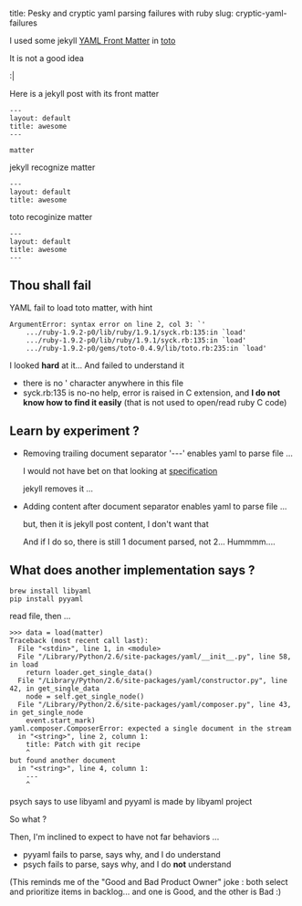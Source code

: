 title: Pesky and cryptic yaml parsing failures with ruby
slug: cryptic-yaml-failures

I used some jekyll [YAML Front Matter](https://github.com/mojombo/jekyll/wiki/YAML-Front-Matter) in [toto](https://github.com/cloudhead/toto)

It is not a good idea

:|

Here is a jekyll post with its front matter

    ---
    layout: default
    title: awesome
    ---
    
    matter
    
jekyll recognize matter

    ---
    layout: default
    title: awesome
    
toto recoginize matter

    ---
    layout: default
    title: awesome
    ---
    

Thou shall fail
---------------
YAML fail to load toto matter, with hint

    ArgumentError: syntax error on line 2, col 3: `'
    	.../ruby-1.9.2-p0/lib/ruby/1.9.1/syck.rb:135:in `load'
    	.../ruby-1.9.2-p0/lib/ruby/1.9.1/syck.rb:135:in `load'
    	.../ruby-1.9.2-p0/gems/toto-0.4.9/lib/toto.rb:235:in `load'

I looked __hard__ at it...
And failed to understand it

* there is no ' character anywhere in this file
* syck.rb:135 is no-no help, error is raised in C extension, and __I do not know how to find it easily__ (that is not used to open/read ruby C code)

Learn by experiment ?
---------------------

* Removing trailing document separator '---' enables yaml to parse file ...

  I would not have bet on that looking at [specification](http://yaml.org/spec/1.0/#id2561718)

  jekyll removes it ...


* Adding content after document separator enables yaml to parse file ...

  but, then it is jekyll post content, I don't want that

  And if I do so, there is still 1 document parsed, not 2... Hummmm....


What does another implementation says ?
---------------------------------------

    brew install libyaml
    pip install pyyaml

read file, then ...

    >>> data = load(matter)
    Traceback (most recent call last):
      File "<stdin>", line 1, in <module>
      File "/Library/Python/2.6/site-packages/yaml/__init__.py", line 58, in load
        return loader.get_single_data()
      File "/Library/Python/2.6/site-packages/yaml/constructor.py", line 42, in get_single_data
        node = self.get_single_node()
      File "/Library/Python/2.6/site-packages/yaml/composer.py", line 43, in get_single_node
        event.start_mark)
    yaml.composer.ComposerError: expected a single document in the stream
      in "<string>", line 2, column 1:
        title: Patch with git recipe
        ^
    but found another document
      in "<string>", line 4, column 1:
        ---
        ^

psych says to use libyaml and pyyaml is made by libyaml project

So what ?

Then, I'm inclined to expect to have not far behaviors ...

* pyyaml fails to parse, says why, and I do understand
* psych fails to parse, says why, and I do __not__ understand
  
(This reminds me of the "Good and Bad Product Owner" joke : both select and prioritize items in backlog... and one is Good, and the other is Bad :)